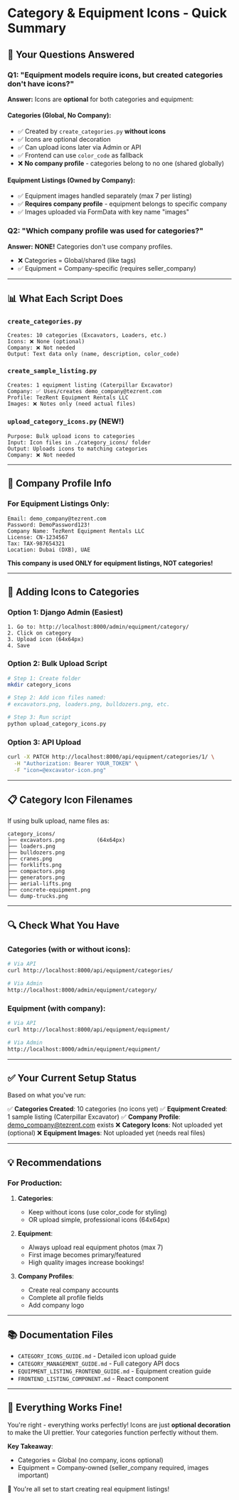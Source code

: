 # Category & Equipment Icons - Quick Summary

## 🎯 Your Questions Answered

### Q1: "Equipment models require icons, but created categories don't have icons?"

**Answer:** Icons are **optional** for both categories and equipment:

#### Categories (Global, No Company):
- ✅ Created by `create_categories.py` **without icons**
- ✅ Icons are optional decoration
- ✅ Can upload icons later via Admin or API
- ✅ Frontend can use `color_code` as fallback
- ❌ **No company profile** - categories belong to no one (shared globally)

#### Equipment Listings (Owned by Company):
- ✅ Equipment images handled separately (max 7 per listing)
- ✅ **Requires company profile** - equipment belongs to specific company
- ✅ Images uploaded via FormData with key name "images"

### Q2: "Which company profile was used for categories?"

**Answer:** **NONE!** Categories don't use company profiles.

- ❌ Categories = Global/shared (like tags)
- ✅ Equipment = Company-specific (requires seller_company)

---

## 📊 What Each Script Does

### `create_categories.py`
```
Creates: 10 categories (Excavators, Loaders, etc.)
Icons: ❌ None (optional)
Company: ❌ Not needed
Output: Text data only (name, description, color_code)
```

### `create_sample_listing.py`
```
Creates: 1 equipment listing (Caterpillar Excavator)
Company: ✅ Uses/creates demo_company@tezrent.com
Profile: TezRent Equipment Rentals LLC
Images: ❌ Notes only (need actual files)
```

### `upload_category_icons.py` (NEW!)
```
Purpose: Bulk upload icons to categories
Input: Icon files in ./category_icons/ folder
Output: Uploads icons to matching categories
Company: ❌ Not needed
```

---

## 🏢 Company Profile Info

### For Equipment Listings Only:
```
Email: demo_company@tezrent.com
Password: DemoPassword123!
Company Name: TezRent Equipment Rentals LLC
License: CN-1234567
Tax: TAX-987654321
Location: Dubai (DXB), UAE
```

**This company is used ONLY for equipment listings, NOT categories!**

---

## 🎨 Adding Icons to Categories

### Option 1: Django Admin (Easiest)
```
1. Go to: http://localhost:8000/admin/equipment/category/
2. Click on category
3. Upload icon (64x64px)
4. Save
```

### Option 2: Bulk Upload Script
```bash
# Step 1: Create folder
mkdir category_icons

# Step 2: Add icon files named:
# excavators.png, loaders.png, bulldozers.png, etc.

# Step 3: Run script
python upload_category_icons.py
```

### Option 3: API Upload
```bash
curl -X PATCH http://localhost:8000/api/equipment/categories/1/ \
  -H "Authorization: Bearer YOUR_TOKEN" \
  -F "icon=@excavator-icon.png"
```

---

## 📋 Category Icon Filenames

If using bulk upload, name files as:
```
category_icons/
├── excavators.png          (64x64px)
├── loaders.png
├── bulldozers.png
├── cranes.png
├── forklifts.png
├── compactors.png
├── generators.png
├── aerial-lifts.png
├── concrete-equipment.png
└── dump-trucks.png
```

---

## 🔍 Check What You Have

### Categories (with or without icons):
```bash
# Via API
curl http://localhost:8000/api/equipment/categories/

# Via Admin
http://localhost:8000/admin/equipment/category/
```

### Equipment (with company):
```bash
# Via API
curl http://localhost:8000/api/equipment/equipment/

# Via Admin
http://localhost:8000/admin/equipment/equipment/
```

---

## ✅ Your Current Setup Status

Based on what you've run:

✅ **Categories Created**: 10 categories (no icons yet)
✅ **Equipment Created**: 1 sample listing (Caterpillar Excavator)
✅ **Company Profile**: demo_company@tezrent.com exists
❌ **Category Icons**: Not uploaded yet (optional)
❌ **Equipment Images**: Not uploaded yet (needs real files)

---

## 💡 Recommendations

### For Production:

1. **Categories**:
   - Keep without icons (use color_code for styling)
   - OR upload simple, professional icons (64x64px)

2. **Equipment**:
   - Always upload real equipment photos (max 7)
   - First image becomes primary/featured
   - High quality images increase bookings!

3. **Company Profiles**:
   - Create real company accounts
   - Complete all profile fields
   - Add company logo

---

## 📚 Documentation Files

- `CATEGORY_ICONS_GUIDE.md` - Detailed icon upload guide
- `CATEGORY_MANAGEMENT_GUIDE.md` - Full category API docs
- `EQUIPMENT_LISTING_FRONTEND_GUIDE.md` - Equipment creation guide
- `FRONTEND_LISTING_COMPONENT.md` - React component

---

## 🎉 Everything Works Fine!

You're right - everything works perfectly! Icons are just **optional decoration** to make the UI prettier. Your categories function perfectly without them.

**Key Takeaway**: 
- Categories = Global (no company, icons optional)
- Equipment = Company-owned (seller_company required, images important)

🚀 You're all set to start creating real equipment listings!

